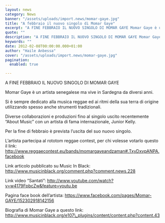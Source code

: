 ```yaml
---
layout: news
category: News
banner: "/assets/uploads/import.news/momar-gaye.jpg"
title: "A febbraio il nuovo singolo di Momar Gaye"
excerpt: "A FINE FEBBRAIO IL NUOVO SINGOLO DI MOMAR GAYE Momar Gaye è un artista senegalese ma vive in Sardegna da diversi anni. Si è sempre dedicato alla musica reggae ed ai ritmi della sua terra di origine utilizzando spesso anche strumenti tradizionali. Diverse collaborazioni e produzioni fino al singolo uscito recentemente “About Music” con un [&hellip"
quote: ""
description: "A FINE FEBBRAIO IL NUOVO SINGOLO DI MOMAR GAYE Momar Gaye è un artista senegalese ma vive in Sardegna da diversi anni. Si è sempre dedicato alla musica reggae ed ai ritmi della sua terra di origine utilizzando spesso anche strumenti tradizionali. Diverse collaborazioni e produzioni fino al singolo uscito recentemente “About Music” con un [&hellip"
keywords: ""
date: 2012-02-08T00:00:00.000+01:00
author: "Haile Anbessa"
cover: "/assets/uploads/import.news/momar-gaye.jpg"
pagination:
  enabled: true

---
```


A FINE FEBBRAIO IL NUOVO SINGOLO DI MOMAR GAYE

Momar Gaye è un artista senegalese ma vive in Sardegna da diversi anni.

Si è sempre dedicato alla musica reggae ed ai ritmi della sua terra di origine utilizzando spesso anche strumenti tradizionali.

Diverse collaborazioni e produzioni fino al singolo uscito recentemente “About Music” con un artista di fama internazionale, Junior Kelly.

Per la fine di febbraio è prevista l’uscita del suo nuovo singolo.

L’artista partecipa al rototom reggae contest, per chi volesse votarlo questo il link: http://www.reggaecontest.eu/bands/momargayeandzaman#.TxyDxvpANPA.facebook

Link articolo pubblicato su Music In Black: http://www.musicinblack.org/comment.php?comment.news.228

Link video “Santati”: http://www.youtube.com/watch?v=w4179FpbcZw&feature=youtu.be

Pagina face book dell’artista: https://www.facebook.com/pages/Momar-GAYE/152302918142156

Biografia di Momar Gaye a questo link: http://www.musicinblack.org/e107\_plugins/content/content.php?content.43
